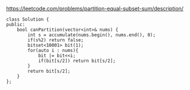 https://leetcode.com/problems/partition-equal-subset-sum/description/

```
class Solution {
public:
    bool canPartition(vector<int>& nums) {
        int s = accumulate(nums.begin(), nums.end(), 0);
        if(s%2) return false;
        bitset<10001> bit(1);
        for(auto i : nums){
            bit |= bit<<i;
            if(bit[s/2]) return bit[s/2];
        }
        return bit[s/2];
    }
};
```